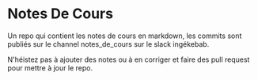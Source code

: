 # Notes De Cours

Un repo qui contient les notes de cours en markdown, les commits sont publiés sur le channel notes_de_cours sur le slack ingékebab.

N'héistez pas à ajouter des notes ou à en corriger et faire des pull request pour mettre à jour le repo.